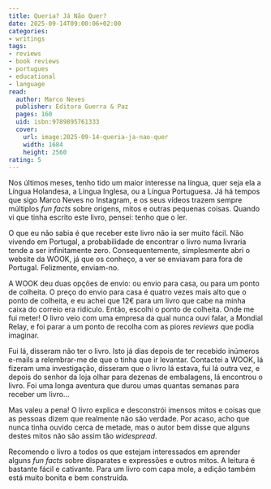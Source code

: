 ```yaml
---
title: Queria? Já Não Quer?
date: 2025-09-14T09:00:06+02:00
categories:
- writings
tags:
- reviews
- book reviews
- portugues
- educational
- language
read:
  author: Marco Neves
  publisher: Editora Guerra & Paz
  pages: 160
  uid: isbn:9789895761333
  cover:
    url: image:2025-09-14-queria-ja-nao-quer
    width: 1684
    height: 2560
rating: 5
---
```


Nos últimos meses, tenho tido um maior interesse na língua, quer seja ela a Língua Holandesa, a Língua Inglesa, ou a Língua Portuguesa. Já há tempos que sigo Marco Neves no Instagram, e os seus vídeos trazem sempre múltiplos *fun facts* sobre origens, mitos e outras pequenas coisas. Quando vi que tinha escrito este livro, pensei: tenho que o ler.

<!--more-->

O que eu não sabia é que receber este livro não ia ser muito fácil. Não vivendo em Portugal, a probabilidade de encontrar o livro numa livraria tende a ser infinitamente zero. Consequentemente, simplesmente abri o website da WOOK, já que os conheço, a ver se enviavam para fora de Portugal. Felizmente, enviam-no.

A WOOK deu duas opções de envio: ou envio para casa, ou para um ponto de colheita. O preço do envio para casa é quatro vezes mais alto que o ponto de colheita, e eu achei que 12€ para um livro que cabe na minha caixa do correio era ridículo. Então, escolhi o ponto de colheita. Onde me fui meter! O livro veio com uma empresa da qual nunca ouvi falar, a Mondial Relay, e foi parar a um ponto de recolha com as piores *reviews* que podia imaginar. 

Fui lá, disseram não ter o livro. Isto já dias depois de ter recebido inúmeros e-mails a relembrar-me de que o tinha que ir levantar. Contactei a WOOK, lá fizeram uma investigação, disseram que o livro lá estava, fui lá outra vez, e depois do senhor da loja olhar para dezenas de embalagens, lá encontrou o livro. Foi uma longa aventura que durou umas quantas semanas para receber um livro...

Mas valeu a pena! O livro explica e desconstrói imensos mitos e coisas que as pessoas dizem que realmente não são verdade. Por acaso, acho que nunca tinha ouvido cerca de metade, mas o autor bem disse que alguns destes mitos não são assim tão *widespread*.

Recomendo o livro a todos os que estejam interessados em aprender alguns *fun facts* sobre disparates e expressões e outros mitos. A leitura é bastante fácil e cativante. Para um livro com capa mole, a edição também está muito bonita e bem construída.
